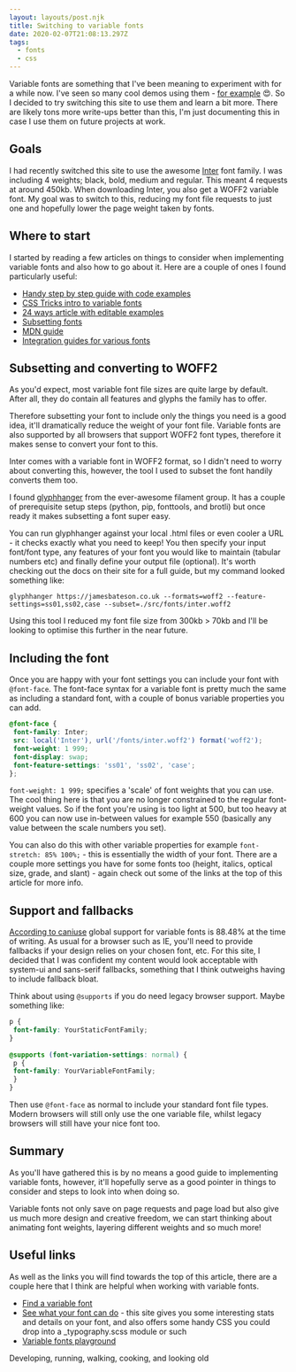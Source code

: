 ```yaml
---
layout: layouts/post.njk
title: Switching to variable fonts
date: 2020-02-07T21:08:13.297Z
tags:
  - fonts
  - css
---
```

Variable fonts are something that I've been meaning to experiment with for a while now. I've seen so many cool demos using them - [for example](https://codepen.io/cassie-codes/pen/jOEdPEJ?editors=0100) 😍. So I decided to try switching this site to use them and learn a bit more. There are likely tons more write-ups better than this, I'm just documenting this in case I use them on future projects at work.
 
## Goals
 
I had recently switched this site to use the awesome [Inter](https://rsms.me/inter/) font family. I was including 4 weights; black, bold, medium and regular. This meant 4 requests at around 450kb. When downloading Inter, you also get a WOFF2 variable font. My goal was to switch to this, reducing my font file requests to just one and hopefully lower the page weight taken by fonts.
 
## Where to start
 
I started by reading a few articles on things to consider when implementing variable fonts and also how to go about it. Here are a couple of ones I found particularly useful:
 
- [Handy step by step guide with code examples](https://medium.com/clear-left-thinking/how-to-use-variable-fonts-in-the-real-world-e6d73065a604)
- [CSS Tricks intro to variable fonts](https://css-tricks.com/one-file-many-options-using-variable-fonts-web/)
- [24 ways article with editable examples](https://24ways.org/2019/an-introduction-to-variable-fonts/)
- [Subsetting fonts](https://michaeljherold.com/2015/05/04/creating-a-subset-font/)
- [MDN guide](https://developer.mozilla.org/en-US/docs/Web/CSS/CSS_Fonts/Variable_Fonts_Guide)
- [Integration guides for various fonts](https://variablefonts.dev/)
 
## Subsetting and converting to WOFF2
 
As you'd expect, most variable font file sizes are quite large by default. After all, they do contain all features and glyphs the family has to offer.
 
Therefore subsetting your font to include only the things you need is a good idea, it'll dramatically reduce the weight of your font file. Variable fonts are also supported by all browsers that support WOFF2 font types, therefore it makes sense to convert your font to this.
 
Inter comes with a variable font in WOFF2 format, so I didn't need to worry about converting this, however, the tool I used to subset the font handily converts them too.
 
I found [glyphhanger](https://github.com/filamentgroup/glyphhanger) from the ever-awesome filament group. It has a couple of prerequisite setup steps (python, pip, fonttools, and brotli) but once ready it makes subsetting a font super easy.
 
You can run glyphhanger against your local .html files or even cooler a URL - it checks exactly what you need to keep! You then specify your input font/font type, any features of your font you would like to maintain (tabular numbers etc) and finally define your output file (optional). It's worth checking out the docs on their site for a full guide, but my command looked something like:
 
``` text
glyphhanger https://jamesbateson.co.uk --formats=woff2 --feature-settings=ss01,ss02,case --subset=./src/fonts/inter.woff2
```
 
Using this tool I reduced my font file size from 300kb > 70kb and I'll be looking to optimise this further in the near future.
 
## Including the font
 
Once you are happy with your font settings you can include your font with `@font-face`. The font-face syntax for a variable font is pretty much the same as including a standard font, with a couple of bonus variable properties you can add.
 
``` scss
@font-face {
 font-family: Inter;
 src: local('Inter'), url('/fonts/inter.woff2') format('woff2');
 font-weight: 1 999;
 font-display: swap;
 font-feature-settings: 'ss01', 'ss02', 'case';
};
```
 
`font-weight: 1 999;` specifies a 'scale' of font weights that you can use. The cool thing here is that you are no longer constrained to the regular font-weight values. So if the font you're using is too light at 500, but too heavy at 600 you can now use in-between values for example 550 (basically any value between the scale numbers you set).
 
You can also do this with other variable properties for example `font-stretch: 85% 100%;` - this is essentially the width of your font. There are a couple more settings you have for some fonts too (height, italics, optical size, grade, and slant) - again check out some of the links at the top of this article for more info.
 
## Support and fallbacks
 
[According to caniuse](https://caniuse.com/#feat=variable-fonts) global support for variable fonts is 88.48% at the time of writing. As usual for a browser such as IE, you'll need to provide fallbacks if your design relies on your chosen font, etc. For this site, I decided that I was confident my content would look acceptable with system-ui and sans-serif fallbacks, something that I think outweighs having to include fallback bloat.
 
Think about using `@supports` if you do need legacy browser support. Maybe something like:
 
``` scss
p {
 font-family: YourStaticFontFamily;
}
 
@supports (font-variation-settings: normal) {
 p {
 font-family: YourVariableFontFamily;
 }
}
```
 
Then use `@font-face` as normal to include your standard font file types. Modern browsers will still only use the one variable file, whilst legacy browsers will still have your nice font too.
 
## Summary
 
As you'll have gathered this is by no means a good guide to implementing variable fonts, however, it'll hopefully serve as a good pointer in things to consider and steps to look into when doing so.
 
Variable fonts not only save on page requests and page load but also give us much more design and creative freedom, we can start thinking about animating font weights, layering different weights and so much more!
 
## Useful links
 
As well as the links you will find towards the top of this article, there are a couple here that I think are helpful when working with variable fonts.
 
- [Find a variable font](https://v-fonts.com/)
- [See what your font can do](https://wakamaifondue.com/) - this site gives you some interesting stats and details on your font, and also offers some handy CSS you could drop into a _typography.scss module or such
- [Variable fonts playground](https://www.axis-praxis.org/specimens/__DEFAULT__)

Developing, running, walking, cooking, and looking old
